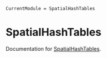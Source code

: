 ```@meta
CurrentModule = SpatialHashTables
```

# SpatialHashTables

Documentation for [SpatialHashTables](https://github.com/SteffenPL/SpatialHashTables.jl).
